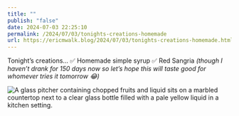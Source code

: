 ```yaml
---
title: ""
publish: "false"
date: 2024-07-03 22:25:10
permalink: /2024/07/03/tonights-creations-homemade
url: https://ericmwalk.blog/2024/07/03/tonights-creations-homemade.html
---
```


Tonight’s creations…
✅ Homemade simple syrup
✅ Red Sangria *(though I haven’t drank for 150 days now so let’s hope this will taste good for whomever tries it tomorrow 😂)*

![A glass pitcher containing chopped fruits and liquid sits on a marbled countertop next to a clear glass bottle filled with a pale yellow liquid in a kitchen setting.](https://ericmwalk.blog/uploads/2024/img-0680.jpeg)